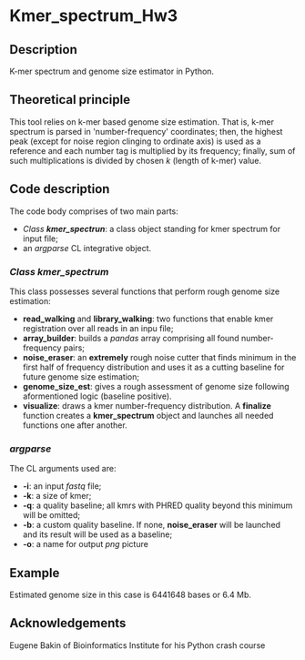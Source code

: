 # Kmer_spectrum_Hw3
## Description
K-mer spectrum and genome size estimator in Python.
## Theoretical principle
This tool relies on k-mer based genome size estimation. That is, k-mer spectrum  is parsed in 'number-frequency' coordinates; then, the highest peak (except for noise region clinging to ordinate axis) is used as a reference and each number tag is multiplied by its frequency; finally, sum of such multiplications is divided by chosen *k* (length of k-mer) value.
## Code description
The code body comprises of two main parts:
- *Class **kmer_spectrun***: a class object standing for kmer spectrum for input file;
- an *argparse* CL integrative object.

### *Class **kmer_spectrum***
This class possesses several functions that perform rough genome size estimation:
- **read_walking** and **library_walking**: two functions that enable kmer registration over all reads in an inpu file;
- **array_builder**: builds a *pandas* array comprising all found number-frequency pairs;
- **noise_eraser**: an **extremely** rough noise cutter that finds minimum in the first half of frequency distribution and uses it as a cutting baseline for future genome size estimation;
- **genome_size_est**: gives a rough assessment of genome size following aformentioned logic (baseline positive).
- **visualize**: draws a kmer number-frequency distribution.
A **finalize** function creates a **kmer_spectrum** object and launches all needed functions one after another.

### *argparse*
The CL arguments used are:
- **-i**: an input *fastq* file;
- **-k**: a size of kmer;
- **-q**: a quality baseline; all kmrs with PHRED quality beyond this minimum will be omitted;
- **-b**: a custom quality baseline. If none, **noise_eraser** will be launched and its result will be used as a baseline;
- **-o**: a name for output *png* picture

## Example

Estimated genome size in this case is 6441648 bases or 6.4 Mb.

## Acknowledgements
Eugene Bakin of Bioinformatics Institute for his Python crash course
